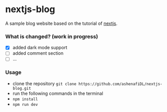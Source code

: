 # nextjs-blog

A sample blog website based on the tutorial of [nextjs](https://nextjs.org/learn/foundations/about-nextjs?utm_source=next-site&utm_medium=homepage-cta&utm_campaign=home).

### What is changed? (work in progress)

- [x] added dark mode support
- [ ] added comment section
- [ ] ...

### Usage

- clone the repository `git clone https://github.com/ashenafiDL/nextjs-blog.git`
- run the following commands in the terminal
- `npm install`
- `npm run dev`